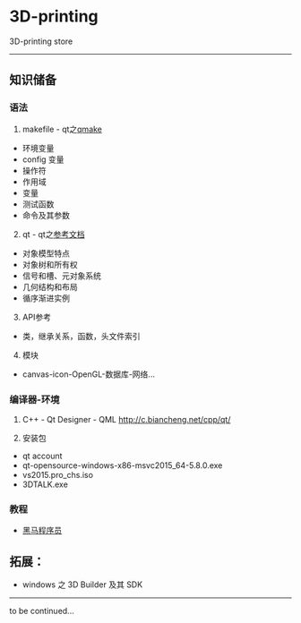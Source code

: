 # 3D-printing

3D-printing store

---

## 知识储备

### 语法

1. makefile - qt之[qmake](http://www.kuqin.com/qtdocument/qmake-manual-5.html)
- 环境变量
- config 变量
- 操作符
- 作用域
- 变量
- 测试函数
- 命令及其参数

2. qt - qt之[参考文档](http://www.kuqin.com/qtdocument/)
- 对象模型特点
- 对象树和所有权
- 信号和槽、元对象系统
- 几何结构和布局
- 循序渐进实例

3. API参考
- 类，继承关系，函数，头文件索引

4. 模块
- canvas-icon-OpenGL-数据库-网络...

### 编译器-环境

1. C++ - Qt Designer - QML http://c.biancheng.net/cpp/qt/

2. 安装包

- qt account
- qt-opensource-windows-x86-msvc2015_64-5.8.0.exe
- vs2015.pro_chs.iso
- 3DTALK.exe



### 教程

- [黑马程序员](https://www.bilibili.com/video/av20446734/)

## 拓展：

- windows 之 3D Builder 及其 SDK


---

to be continued...


